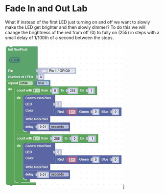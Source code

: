 # Fade In and Out Lab

What if instead of the first LED just turning on and off we want to slowly make the LED get brighter and then slowly dimmer?  To do this we will change the brightness of the red from off (0) to fully on (255) in steps
with a small delay of 1/100th of a second between the steps.

![Fade In and Out](../img/fadeInOut.jpg)]